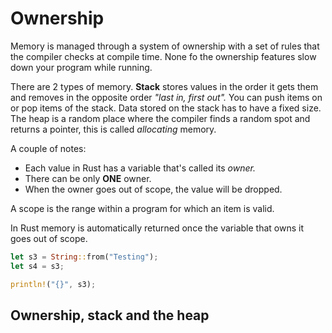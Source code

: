 # Ownership

Memory is managed through a system of ownership with a set of rules that the compiler checks at compile time. None fo the ownership features slow down your program while running.

There are 2 types of memory. **Stack** stores values in the order it gets them and removes in the opposite order *"last in, first out".* You can push items on or pop items of the stack. Data stored on the stack has to have a fixed size. The heap is a random place where the compiler finds a random spot and returns a pointer, this is called *allocating* memory.

A couple of notes:

- Each value in Rust has a variable that's called its *owner.*
- There can be only **ONE** owner.
- When the owner goes out of scope, the value will be dropped.

A scope is the range within a program for which an item is valid.

In Rust memory is automatically returned once the variable that owns it goes out of scope.

```rust
let s3 = String::from("Testing");
let s4 = s3;

println!("{}", s3);
```

 

## Ownership, stack and the heap

